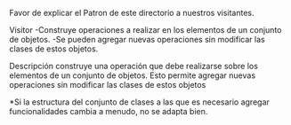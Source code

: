 Favor de explicar el Patron de este directorio a nuestros visitantes.

Visitor
-Construye operaciones a realizar en los elementos de un conjunto de objetos.
-Se pueden agregar nuevas operaciones sin modificar las clases de estos objetos.

Descripción
construye una operación que debe realizarse sobre los elementos de un conjunto de objetos. Esto permite agregar nuevas operaciones sin modificar las clases de estos objetos

*Si la estructura del conjunto de clases a las que es necesario agregar funcionalidades cambia a menudo, no se adapta bien.
